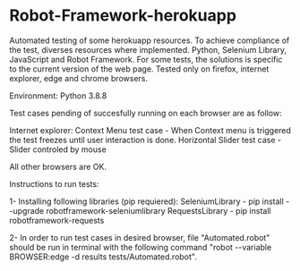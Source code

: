 # Robot-Framework-herokuapp
Automated testing of some herokuapp resources.
To achieve compliance of the test, diverses resources where implemented. Python, Selenium Library, JavaScript and Robot Framework.
For some tests, the solutions is specific to the current version of the web page.
Tested only on firefox, internet explorer, edge and chrome browsers.

Environment: Python 3.8.8

Test cases pending of succesfully running on each browser are as follow:

Internet explorer: 
                    Context Menu test case - When Context menu is triggered the test freezes until user interaction is done.
                    Horizontal Slider test case - Slider controled by mouse
                    

All other browsers are OK.



Instructions to run tests:

1- Installing following libraries (pip requiered):
  SeleniumLibrary - pip install --upgrade robotframework-seleniumlibrary
  RequestsLibrary - pip install robotframework-requests
  
2- In order to run test cases in desired browser, file "Automated.robot" should be run in terminal with the following command "robot --variable BROWSER:edge -d results          tests/Automated.robot". 


  
